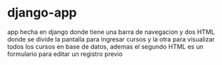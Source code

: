 # django-app
app hecha en django donde tiene una barra de navegacion y dos HTML donde se divide la pantalla para ingresar cursos y la otra para visualizar todos los cursos en base de datos, ademas el segundo HTML es un formulario para editar un registro previo
